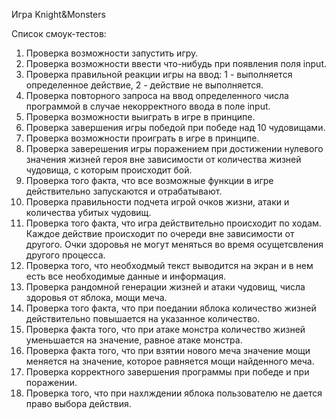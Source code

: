 Игра Knight&Monsters

Список смоук-тестов:

1. Проверка возможности запустить игру.
2. Проверка возможности ввести что-нибудь при появления поля input.
3. Проверка правильной реакции игры на ввод: 1 - выполняется определенное действие, 2 - действие не выполняется.
4. Проверка повторного запроса на ввод определенного числа программой в случае некорректного ввода в поле input.
5. Проверка возможности выиграть в игре в принципе.
6. Проверка завершения игры победой при победе над 10 чудовищами.
7. Проверка возможности проиграть в игре в принципе.
8. Проверка заверешения игры поражением при достижении нулевого значения жизней героя вне зависимости от количества жизней чудовища, с которым происходит бой.
9. Проверка того факта, что все возможные функции в игре действительно запускаются и отрабатывают.
10. Проверка правильности подчета игрой очков жизни, атаки и количества убитых чудовищ.
11. Проверка того факта, что игра действительно происходит по ходам. Каждое действие происходит по очереди вне зависимости от другого. Очки здоровья не могут меняться во время осущетсвления другого процесса.
12. Проверка того, что необходмый текст выводится на экран и в нем есть все необходимые данные и информация.
13. Проверка рандомной генерации жизней и атаки чудовищ, числа здоровья от яблока, мощи меча.
14. Проверка того факта, что при поедании яблока количество жизней действительно повышается на указанное количество.
15. Проверка факта того, что при атаке монстра количество жизней уменьшается на значение, равное атаке монстра.
16. Проверка факта того, что при взятии нового меча значение мощи меняется на значение, которое равняется мощи найденного меча.
17. Проверка корректного завершения программы при победе и при поражении.
18. Проверка того, что при нахлждении яблока пользователю не дается право выбора действия.

